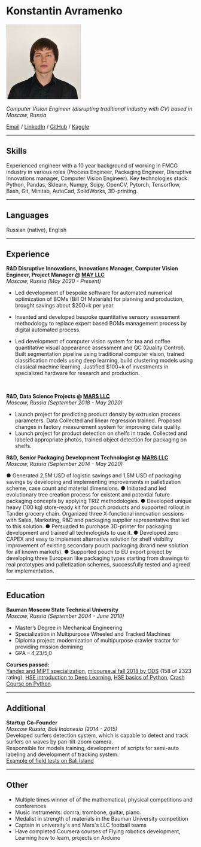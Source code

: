 # Konstantin Avramenko
<img src="user_pic.jpeg" alt="drawing" width="200"/>

_Computer Vision Engineer (disrupting traditional industry with CV) based in Moscow, Russia_ <br>

[Email](mailto:kuavramenko@gmail.com) / [LinkedIn](https://www.linkedin.com/in/konstantin-avramenko-24842472/) / [GitHub](https://github.com/CausticEngineer/) /
[Kaggle](https://www.kaggle.com/caustic)

___
## Skills
Experienced engineer with a 10 year background of working in FMCG industry in various roles (Process Engineer, Packaging Engineer, 
Disruptive Innovations manager, Computer Vision Engineer).
Key technologies stack: Python, Pandas, Sklearn, Numpy, Scipy, OpenCV, Pytorch, Tensorflow, Bash, Git, Minitab, AutoCad, SolidWorks, 3D-printing. <br>

___
## Languages

Russian (native), English <br>

___
## Experience

**R&D Disruptive Innovations, Innovations Manager, Computer Vision Engineer, Project Manager @ [MAY LLC](https://www.themay.com/en/)** <br>
_Moscow, Russia (May 2020 - Present)_ <br>

* Led development of bespoke software for automated numerical optimization of BOMs (Bill Of Materials) for planning and production, brought savings about $200+k per year.

* Invented and developed bespoke quantitative sensory assessment methodology to replace expert based BOMs management process by digital automated process.

* Led development of computer vision system for tea and coffee quantitative visual appearance assessment and QC (Quality Control).  Built segmentation pipeline using traditional computer vision, trained classification models using deep learning, build clustering models using classical machine learning.  Justified $100+k of investments in specialized hardware for research and production. 

  <br>

**R&D, Data Science Projects @ [MARS LLC](https://www.mars.com/)** <br>
_Moscow, Russia (September 2018 - May 2020)_ <br>

- Launch project for predicting product density by extrusion process parameters. Data Collected and linear regression trained. Proposed changes in factory measurement system for improving data quality. 
- Launch project for product detection on shelfs in trade. Collected and labeled appropriate photos, trained object detection for packaging on shelfs. <br>

**R&D, Senior Packaging Development Technologist @ [MARS LLC](https://www.mars.com/)** <br>
_Moscow, Russia (September 2014 - May 2020)_ <br>

● Generated 2,5M USD of logistic savings and 1,5M USD of packaging savings by developing and
implementing improvements in palletization scheme, case count and material dimensions.
● Initiated and led evolutionary tree creation process for existent and potential future packaging concepts by applying TRIZ methodologies.
● Developed unique heavy (100 kg) store-ready kit for pouch products and supported rollout in Tander
grocery chain. Organized three X-functional innovation sessions with Sales, Marketing, R&D and
packaging supplier representative that led to this solution.
● Persuaded to purchase 3D-printer for packaging development and trained all technologists to use it.
● Developed zero CAPEX and easy to implement alternative solution for shelf visibility improvement of
existing secondary pouch packaging (brand new solution for all known markets).
● Supported pouch to EU export project by developing three European like packaging types starting from
drawings to real prototypes and palletization schemes, successfully tested and agreed for implementation. <br>

___
## Education
**Bauman Moscow State Technical University** <br>
_Moscow, Russia (September 2004 - June 2010)_ <br>

- Master’s Degree in Mechanical Engineering
- Specialization in Multipurpose Wheeled and Tracked Machines
- Diploma project: modernization of multipurpose crawler tractor for providing mission demining
- GPA – 4,23/5,0

**Courses passed:** <br>
[Yandex and MIPT specialization](https://www.coursera.org/specializations/machine-learning-data-analysis),
[mlcourse.ai fall 2018 by ODS](https://mlcourse.ai/) (158 of 2323 rating),
[HSE introduction to Deep Learning](https://www.coursera.org/account/accomplishments/verify/WZ2G6PVVBSEP), 
[HSE basics of Python](https://www.coursera.org/account/accomplishments/verify/PEKGZ5WGAXLZ),
[Crash Course on Python](https://www.coursera.org/learn/python-crash-course/home/welcome).

___
## Additional
**Startup Co-Founder** <br>
_Moscow Russia, Bali Indonesia (2014 - 2015)_ <br>
Developed surfers detection system, which is capable to detect and track surfers on waves by pan-tilt-zoom camera. <br>
Responsible for models training, development of scripts for semi-auto labeling and development of tracking system. <br>
[Example of field tests on Bali Island](https://www.youtube.com/watch?v=FGDQTwgcGQM)

___
## Other
- Multiple times winner of  of the mathematical, physical competitions and conferences
- Music instruments: domra, trombone, guitar, piano.
- Medalist in strength of materials in the Bauman University competition
- Captain in university's and Mars's LLC football teams
- Have completed Coursera courses of Flying robotics development, Learning how to learn, projects on Arduino




